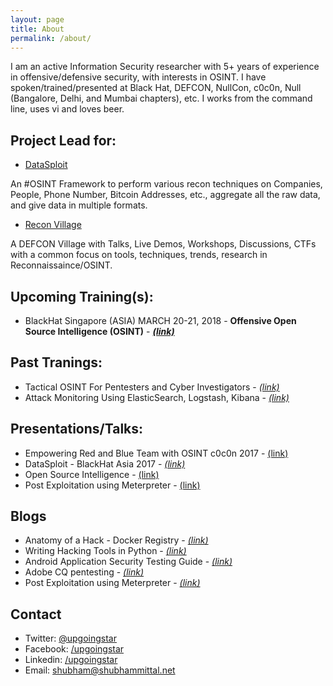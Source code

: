 ```yaml
---
layout: page
title: About
permalink: /about/
---
```


I am an active Information Security researcher with 5+ years of experience in offensive/defensive security, with interests in OSINT. I have spoken/trained/presented at Black Hat, DEFCON, NullCon, c0c0n, Null (Bangalore, Delhi, and Mumbai chapters), etc. I works from the command line, uses vi and loves beer.

## Project Lead for:
* [DataSploit](https://github.com/DataSploit/datasploit)

An #OSINT Framework to perform various recon techniques on Companies, People, Phone Number, Bitcoin Addresses, etc., aggregate all the raw data, and give data in multiple formats. 

* [Recon Village](http://reconvillage.org)

A DEFCON Village with Talks, Live Demos, Workshops, Discussions, CTFs with a common focus on tools, techniques, trends, research in Reconnaissaince/OSINT.

## Upcoming Training(s):
* BlackHat Singapore (ASIA) MARCH 20-21, 2018 - **Offensive Open Source Intelligence (OSINT)**  - ***[(link)](https://www.blackhat.com/asia-18/training/schedule/index.html#offensive-open-source-intelligence-9165)***

## Past Tranings:
* Tactical OSINT For Pentesters and Cyber Investigators -  *[(link)](http://is-ra.org/c0c0n/ws_4)*
* Attack Monitoring Using ElasticSearch, Logstash, Kibana -  *[(link)](https://nullcon.net/website/nullcon-2016/training/attack-monitoring-using-elasticsearch-logstash-kibana.php)*

## Presentations/Talks:
* Empowering Red and Blue Team with OSINT c0c0n 2017 - [(link)](https://www.slideshare.net/reconvillage/empowering-red-and-blue-teams-with-osint-c0c0n-2017)
* DataSploit - BlackHat Asia 2017 - *[(link)](https://www.slideshare.net/upgoingstar1/datasploit-blackhat-asia-2017)*
* Open Source Intelligence - [(link)](https://www.slideshare.net/upgoingstar1/osint-testcases-for-pentesters-63372193)
* Post Exploitation using Meterpreter - [(link)](https://www.slideshare.net/upgoingstar1/meterpreter-14053483)

## Blogs
* Anatomy of a Hack - Docker Registry - *[(link)](https://www.notsosecure.com/anatomy-of-a-hack-docker-registry/)*
* Writing Hacking Tools in Python - *[(link)](http://resources.infosecinstitute.com/writing-hacking-tools-with-python-part-1/)*
* Android Application Security Testing Guide - *[(link)](http://resources.infosecinstitute.com/adobe-cq-pentesting-guide-part-1/Guide)*
* Adobe CQ pentesting - *[(link)](http://resources.infosecinstitute.com/adobe-cq-pentesting-guide-part-1/)*
* Post Exploitation using Meterpreter - *[(link)](https://www.exploit-db.com/docs/18229.pdf)*

## Contact
* Twitter: [@upgoingstar](https://twitter.com/upgoingstar)
* Facebook: [/upgoingstar](https://www.facebook.com/upgoingstar)
* Linkedin: [/upgoingstar](https://www.linkedin.com/in/upgoingstar/)
* Email: [shubham@shubhammittal.net](mailto:shubham@shubhammittal.net)
